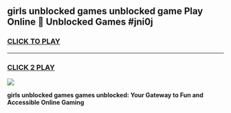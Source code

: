 
## girls unblocked games unblocked game Play Online 👋 Unblocked Games #jni0j
<h3>
<a href="https://premium.freeplayer.one?title=girls_unblocked_games&ref=21F">CLICK TO PLAY</a></h3>
<hr>

<h3>
<a href="https://premium.freeplayer.one?title=girls_unblocked_games&ref=21F">CLICK 2 PLAY</a>
  
</h3>

<a href="https://premium.freeplayer.one?title=girls_unblocked_games&ref=21F/"><img src="https://clearcache.store/games.png"></a>


**girls unblocked games games unblocked: Your Gateway to Fun and Accessible Online Gaming**
